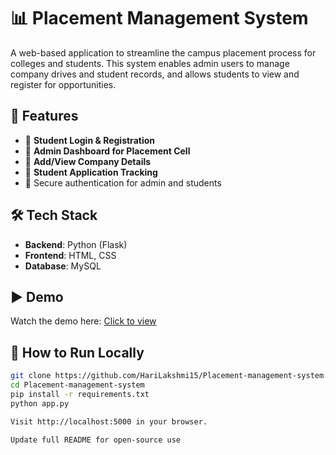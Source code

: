 # 📊 Placement Management System

A web-based application to streamline the campus placement process for colleges and students. This system enables admin users to manage company drives and student records, and allows students to view and register for opportunities.


## 🎯 Features

- 👤 **Student Login & Registration**
- 🏢 **Admin Dashboard for Placement Cell**
- 📝 **Add/View Company Details**
- 📄 **Student Application Tracking**
- 🔐 Secure authentication for admin and students


## 🛠️ Tech Stack

- **Backend**: Python (Flask)
- **Frontend**: HTML, CSS
- **Database**: MySQL


## ▶️ Demo

Watch the demo here: [Click to view](https://drive.google.com/file/d/18DaxC19SmUd5tZ9O0Tv--3HU1oCX0rtJ/view?usp=drive_link)


## 🚀 How to Run Locally

```bash
git clone https://github.com/HariLakshmi15/Placement-management-system.git
cd Placement-management-system
pip install -r requirements.txt
python app.py

Visit http://localhost:5000 in your browser.

Update full README for open-source use
